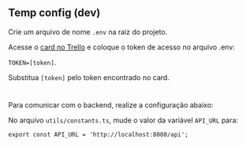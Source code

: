 ## Temp config (dev)

Crie um arquivo de nome `.env` na raiz do projeto. 

Acesse o [card no Trello](https://trello.com/c/uItOzG6b) e coloque o token de acesso no arquivo .env:

```TOKEN=[token]```.

Substitua `[token]` pelo token encontrado no card.

#

Para comunicar com o backend, realize a configuração abaixo:

No arquivo `utils/constants.ts`, mude o valor da variável `API_URL` para:

```JS
export const API_URL = 'http://localhost:8080/api';
```

#

